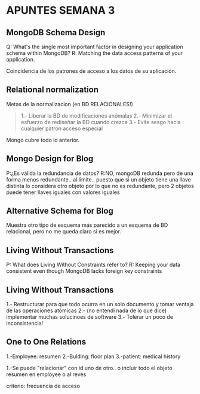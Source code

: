 # APUNTES SEMANA 3

## MongoDB Schema Design

Q: What's the single most important factor in designing your application schema within MongoDB?
R: Matching the data access patterns of your application.

Coincidencia de los patrones de acceso a los datos de su aplicación.

## Relational normalization

Metas de la normalizacion (en BD RELACIONALES!)
> 1.- Liberar la BD de modificaciones anómalas
> 2.- Minimizar el esfuerzo de rediseñar la BD cuando crezca
> 3.- Evite sesgo hacia cualquier patrón acceso especial

Mongo cubre todo lo anterior.

## Mongo Design for Blog 

P:¿Es válida la redundancia de datos?
R:NO, mongoDB redunda pero de una forma menos redundante.. al limite.. puesto que si un objeto tiene una llave distinta lo considera otro objeto por lo que no es redundante, pero 2 objetos puede tener llaves iguales con valores iguales

## Alternative Schema for Blog 

Muestra otro tipo de esquema más parecido a  un esquema de BD relacional, pero no me queda claro si es mejor.

## Living Without Transactions 

P: What does Living Without Constraints refer to?
R: Keeping your data consistent even though MongoDB lacks foreign key constraints

## Living Without Transactions 

1.- Restructurar para que todo ocurra en un solo documento y tomar ventaja de las operaciones atómicas
2.- (no entendi nada de lo que dice) implementar muchas solucinoes de software
3.- Tolerar un poco de inconsistencia!

## One to One Relations 

1.-Employee: resumen
2.-Bulding: floor plan
3.-patient: medical history

1.-Se puede "relacionar" con id uno de otro.. o incluir todo el objeto resumen en employee o al revés

criterio: frecuencia de acceso

